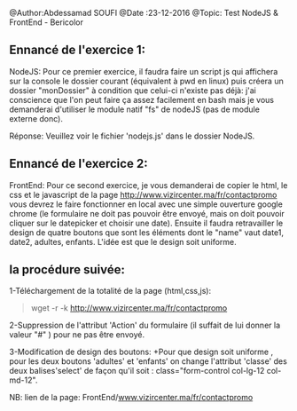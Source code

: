 @Author:Abdessamad SOUFI
@Date :23-12-2016
@Topic: Test NodeJS & FrontEnd - Bericolor

Ennancé de l'exercice 1:
---------------------

NodeJS: Pour ce premier exercice, il faudra faire un script js qui affichera sur la console
le dossier courant (équivalent à pwd en linux) puis créera un dossier "monDossier" à condition 
que celui-ci n'existe pas déjà: j'ai conscience que l'on peut faire ça assez facilement en bash 
mais je vous demanderai d'utiliser le module natif "fs" de nodeJS (pas de module externe donc). 

Réponse:
Veuillez voir le fichier 'nodejs.js' dans le dossier NodeJS.

Ennancé de l'exercice 2:
---------------------

FrontEnd: Pour ce second exercice, je vous demanderai de copier le html,
 le css et le javascript de la page http://www.vizircenter.ma/fr/contactpromo 
vous devrez le faire fonctionner en local avec une simple ouverture google chrome
 (le formulaire ne doit pas pouvoir être envoyé, mais on doit pouvoir cliquer sur
 le datepicker et choisir une date). Ensuite il faudra retravailler le design de 
quatre boutons que sont les éléments dont le "name" vaut date1, date2, adultes, 
enfants. L'idée est que le design soit uniforme.

la procédure suivée:
-------------------

1-Téléchargement de la totalité de la page (html,css,js):

>  wget -r -k http://www.vizircenter.ma/fr/contactpromo

2-Suppression  de l'attribut 'Action' du formulaire (il suffait de lui donner la valeur "#" ) pour ne pas être envoyé.

3-Modification de design des boutons: 
 +Pour que design soit uniforme , 
  pour les deux boutons 'adultes' et 'enfants' on  change l'attribut 'classe' des deux balises'select' de façon 
  qu'il soit : class="form-control col-lg-12 col-md-12".
  
NB: lien de la page: FrontEnd/www.vizircenter.ma/fr/contactpromo 
